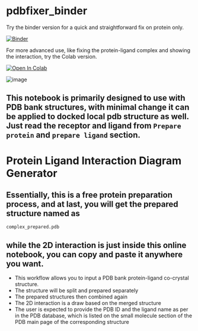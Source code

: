 # pdbfixer_binder

Try the binder version for a quick and straightforward fix on protein only.

[![Binder](https://mybinder.org/badge_logo.svg)](https://mybinder.org/v2/gh/quantaosun/pdbfixer_binder/HEAD?labpath=pdbfixer_binder.ipynb)

For more advanced use, like fixing the protein-ligand complex and showing the interaction, try the Colab version. 

[![Open In Colab](https://colab.research.google.com/assets/colab-badge.svg)](https://colab.research.google.com/github/quantaosun/pdbfixer_online/blob/main/pdbfixer_colab.ipynb#scrollTo=9NMNSGndkqPV)

![image](https://user-images.githubusercontent.com/75652473/215966394-871081e6-f213-4704-8e1e-2aa6082e4317.png)

## This notebook is primarily designed to use with PDB bank structures, with minimal change it can be applied to docked local pdb structure as well. Just read the receptor and ligand from ```Prepare protein``` and ```prepare ligand``` section.

# Protein Ligand Interaction Diagram Generator

## Essentially, this is a free protein preparation process, and at last, you will get the prepared structure named as 
```complex_prepared.pdb``` 
## while the 2D interaction is just inside this online notebook, you can copy and paste it anywhere you want.

- This workflow allows you to input a PDB bank protein-ligand co-crystal structure.
- The structure will be split and prepared separately
- The prepared structures then combined again
- The 2D interaction is a draw based on the merged structure
- The user is expected to provide the PDB ID and the ligand name as per in the PDB database, which is listed on the small molecule section of the PDB main page of the corresponding structure

